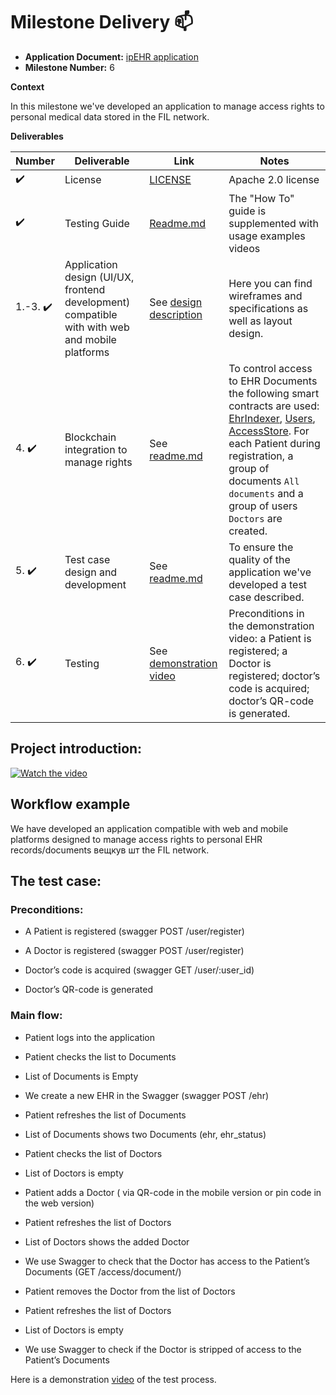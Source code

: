 # Milestone Delivery :mailbox:

* **Application Document:** [ipEHR application](https://github.com/filecoin-project/devgrants/issues/418)
* **Milestone Number:** 6

**Context**

In this milestone we've developed an application to manage access rights to personal medical data stored in the FIL network.

**Deliverables**

| Number                | Deliverable                              | Link                                                                                                                                  | Notes                                                                                                                                                                                                                                                                                                                  |
|-----------------------|------------------------------------------|---------------------------------------------------------------------------------------------------------------------------------------|------------------------------------------------------------------------------------------------------------------------------------------------------------------------------------------------------------------------------------------------------------------------------------------------------------------------|
| :heavy_check_mark:    | License | [LICENSE](https://github.com/bsn-si/IPEHR-stat/blob/main/LICENSE) | Apache 2.0 license |
| :heavy_check_mark:    | Testing Guide | [Readme.md](https://github.com/bsn-si/IPEHR-stat/tree/main#local-deployment) | The "How To" guide is supplemented with usage examples videos |
| 1.-3. :heavy_check_mark: | Application design (UI/UX, frontend development) compatible with with web and mobile platforms | See [design description](https://github.com/bsn-si/IPEHR-gateway/tree/develop/progress/Milestone_6#design-and-development-of-an-application-to-manage-personal-medical-data-and-its-access-rights) | Here you can find wireframes and specifications as well as layout design. | 
| 4. :heavy_check_mark: | Blockchain integration to manage rights | See [readme.md](https://github.com/bsn-si/IPEHR-gateway/tree/develop/progress/Milestone_6#blockchain-integration-to-manage-rights) | To control access to EHR Documents the following smart contracts are used: [EhrIndexer](https://github.com/bsn-si/IPEHR-blockchain-indexes/blob/develop/contracts/EhrIndexer.sol), [Users](https://github.com/bsn-si/IPEHR-blockchain-indexes/blob/develop/contracts/Users.sol), [AccessStore](https://github.com/bsn-si/IPEHR-blockchain-indexes/blob/develop/contracts/AccessStore.sol). For each Patient during registration, a group of documents `All documents` and a group of users `Doctors` are created. | 
| 5. :heavy_check_mark: | Test case design and development | See [readme.md](https://github.com/bsn-si/IPEHR-gateway/tree/develop/progress/Milestone_6#test-case-design-and-development--testing) | To ensure the quality of the application we've developed a test case described. |
| 6. :heavy_check_mark: | Testing | See [demonstration video](https://media.bsn.si/ipehr/v2/how_to_add_doctor_into_app.mp4) | Preconditions in the demonstration video: a Patient is registered; a Doctor is registered; doctor’s code is acquired; doctor’s QR-code is generated. |

## Project introduction:

[![Watch the video](https://media.bsn.si/ipehr/logo_intro.jpg)](https://www.youtube.com/watch?v=nJFA5W4qoEw)


## Workflow example

We have developed an application compatible with web and mobile platforms designed to manage access rights to personal EHR records/documents вещкув шт the FIL network.


## The test case:
  
  
### Preconditions:

-   A Patient is registered (swagger POST /user/register)
    
-   A Doctor is registered (swagger POST /user/register)
    
-   Doctor’s code is acquired (swagger GET /user/:user_id)
    
-   Doctor’s QR-code is generated
  

### Main flow:

-   Patient logs into the application
    
-   Patient checks the list to Documents
    
-   List of Documents is Empty
    
-   We create a new EHR in the Swagger (swagger POST /ehr)
    
-   Patient refreshes the list of Documents
    
-   List of Documents shows two Documents (ehr, ehr_status)
    
-   Patient checks the list of Doctors
    
-   List of Doctors is empty
    
-   Patient adds a Doctor ( via QR-code in the mobile version or pin code in the web version)
    
-   Patient refreshes the list of Doctors
    
-   List of Doctors shows the added Doctor
    
-   We use Swagger to check that the Doctor has access to the Patient’s Documents (GET /access/document/)
    
-   Patient removes the Doctor from the list of Doctors
    
-   Patient refreshes the list of Doctors
    
-   List of Doctors is empty
    
-   We use Swagger to check if the Doctor is stripped of access to the Patient’s Documents
    
  
Here is a demonstration [video](https://media.bsn.si/ipehr/v2/how_to_add_doctor_into_app.mp4) of the test process.
